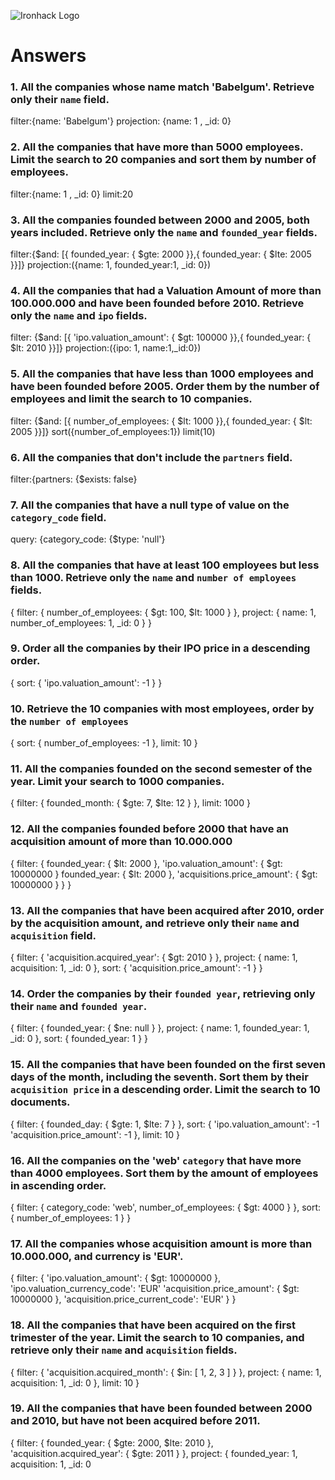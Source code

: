 ![Ironhack Logo](https://i.imgur.com/1QgrNNw.png)

# Answers

### 1. All the companies whose name match 'Babelgum'. Retrieve only their `name` field.

 filter:{name: 'Babelgum'}
 projection: {name: 1 , _id: 0}

### 2. All the companies that have more than 5000 employees. Limit the search to 20 companies and sort them by **number of employees**.

filter:{name: 1 , _id: 0}
limit:20

### 3. All the companies founded between 2000 and 2005, both years included. Retrieve only the `name` and `founded_year` fields.

filter:{$and: [{ founded_year: { $gte: 2000 }},{ founded_year: { $lte: 2005 }}]}
  projection:({name: 1, founded_year:1, _id: 0})

### 4. All the companies that had a Valuation Amount of more than 100.000.000 and have been founded before 2010. Retrieve only the `name` and `ipo` fields.

 filter: {$and: [{ 'ipo.valuation_amount': { $gt: 100000 }},{ founded_year: { $lt: 2010 }}]}
  projection:({ipo: 1, name:1,_id:0})

### 5. All the companies that have less than 1000 employees and have been founded before 2005. Order them by the number of employees and limit the search to 10 companies.

 filter: {$and: [{ number_of_employees: { $lt: 1000 }},{ founded_year: { $lt: 2005 }}]}
  sort({number_of_employees:1})
  limit(10)

### 6. All the companies that don't include the `partners` field.

  filter:{partners: {$exists: false}

### 7. All the companies that have a null type of value on the `category_code` field.

  query: {category_code: {$type: 'null'}

### 8. All the companies that have at least 100 employees but less than 1000. Retrieve only the `name` and `number of employees` fields.
{
 filter: {
  number_of_employees: { $gt: 100, $lt: 1000 }
 },
 project: {
  name: 1, number_of_employees: 1, _id: 0
 }
}

### 9. Order all the companies by their IPO price in a descending order.

{
 sort: {
  'ipo.valuation_amount': -1
 }
}


### 10. Retrieve the 10 companies with most employees, order by the `number of employees`
{
 sort: {
  number_of_employees: -1
 },
 limit: 10
}

### 11. All the companies founded on the second semester of the year. Limit your search to 1000 companies.

{
 filter: {
  founded_month: { $gte: 7, $lte: 12 }
 },
 limit: 1000
}

### 12. All the companies founded before 2000 that have an acquisition amount of more than 10.000.000

{
 filter: {
  founded_year: { $lt: 2000 }, 'ipo.valuation_amount': { $gt: 10000000 }
  founded_year: { $lt: 2000 }, 'acquisitions.price_amount': { $gt: 10000000 }
 }
}

### 13. All the companies that have been acquired after 2010, order by the acquisition amount, and retrieve only their `name` and `acquisition` field.

{
 filter: {
  'acquisition.acquired_year': { $gt: 2010 }
 },
 project: { name: 1, acquisition: 1, _id: 0
 },
 sort: {
  'acquisition.price_amount': -1
 }
}

### 14. Order the companies by their `founded year`, retrieving only their `name` and `founded year`.

{
 filter: {
  founded_year: { $ne: null }
 },
 project: {
  name: 1, founded_year: 1, _id: 0
 },
 sort: {
  founded_year: 1
 }
}

### 15. All the companies that have been founded on the first seven days of the month, including the seventh. Sort them by their `acquisition price` in a descending order. Limit the search to 10 documents.

{
 filter: {
  founded_day: { $gte: 1, $lte: 7 }
 },
 sort: {
  'ipo.valuation_amount': -1
  'acquisition.price_amount': -1
 },
 limit: 10
}

### 16. All the companies on the 'web' `category` that have more than 4000 employees. Sort them by the amount of employees in ascending order.
{
 filter: {
  category_code: 'web', number_of_employees: { $gt: 4000 }
 },
 sort: {
  number_of_employees: 1
 }
}


### 17. All the companies whose acquisition amount is more than 10.000.000, and currency is 'EUR'.
{
 filter: {
  'ipo.valuation_amount': { $gt: 10000000 }, 'ipo.valuation_currency_code': 'EUR'
  'acquisition.price_amount': { $gt: 10000000 }, 'acquisition.price_current_code': 'EUR'
 }
}

### 18. All the companies that have been acquired on the first trimester of the year. Limit the search to 10 companies, and retrieve only their `name` and `acquisition` fields.
{
 filter: {
  'acquisition.acquired_month': { $in: [ 1, 2, 3 ] }
 },
 project: {
  name: 1, acquisition: 1, _id: 0
 },
 limit: 10
}

### 19. All the companies that have been founded between 2000 and 2010, but have not been acquired before 2011.
{
 filter: {
  founded_year: { $gte: 2000, $lte: 2010 }, 'acquisition.acquired_year': { $gte: 2011 }
 },
 project: {
  founded_year: 1, acquisition: 1, _id: 0
